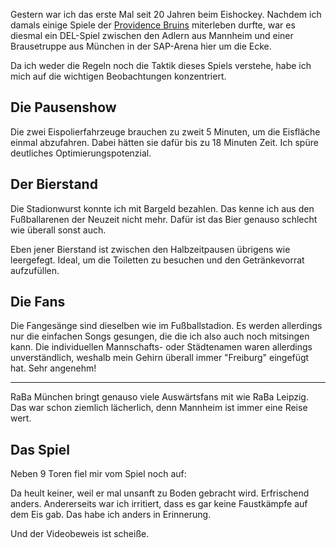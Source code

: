 <!--
.. title: Auf geht's Freiburg, kämpfen und siegen!
.. slug: auf-gehts-freiburg-kampfen-und-siegen
.. date: 2019-09-21 09:44:31 UTC+02:00
.. tags: eishockey
.. category: 
.. link: 
.. description: 
.. type: text
-->

Gestern war ich das erste Mal seit 20 Jahren beim Eishockey. Nachdem ich damals einige Spiele der [Providence Bruins](http://www.providencebruins.com/) miterleben durfte, war es diesmal ein DEL-Spiel zwischen den Adlern aus Mannheim und einer Brausetruppe aus München in der SAP-Arena hier um die Ecke.

Da ich weder die Regeln noch die Taktik dieses Spiels verstehe, habe ich mich auf die wichtigen Beobachtungen konzentriert.

## Die Pausenshow
Die zwei Eispolierfahrzeuge brauchen zu zweit 5 Minuten, um die Eisfläche einmal abzufahren. Dabei hätten sie dafür bis zu 18 Minuten Zeit. Ich spüre deutliches Optimierungspotenzial.

## Der Bierstand
Die Stadionwurst konnte ich mit Bargeld bezahlen. Das kenne ich aus den Fußballarenen der Neuzeit nicht mehr. Dafür ist das Bier genauso schlecht wie überall sonst auch.

Eben jener Bierstand ist zwischen den Halbzeitpausen übrigens wie leergefegt. Ideal, um die Toiletten zu besuchen und den Getränkevorrat aufzufüllen.

## Die Fans
Die Fangesänge sind dieselben wie im Fußballstadion. Es werden allerdings nur die einfachen Songs gesungen, die die ich also auch noch mitsingen kann. Die individuellen Mannschafts- oder Städtenamen waren allerdings unverständlich, weshalb mein Gehirn überall immer "Freiburg" eingefügt hat. Sehr angenehm!

---

RaBa München bringt genauso viele Auswärtsfans mit wie RaBa Leipzig. Das war schon ziemlich lächerlich, denn Mannheim ist immer eine Reise wert.

## Das Spiel
Neben 9 Toren fiel mir vom Spiel noch auf:

Da heult keiner, weil er mal unsanft zu Boden gebracht wird. Erfrischend anders. Andererseits war ich irritiert, dass es gar keine Faustkämpfe auf dem Eis gab. Das habe ich anders in Erinnerung.

Und der Videobeweis ist scheiße.
